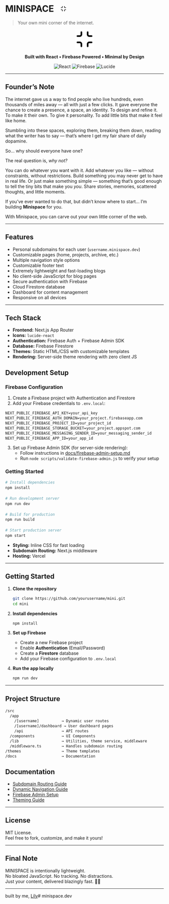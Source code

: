 # MINISPACE &nbsp; <img src="https://raw.githubusercontent.com/lucide-icons/lucide/main/icons/minimize.svg" alt="Minispace Logo" height="20" />

> Your own mini corner of the internet.

<p align="center">
  <img src="https://raw.githubusercontent.com/lucide-icons/lucide/main/icons/minimize.svg" width="60" alt="Minispace Logo" />
</p>

<p align="center">
  <b>Built with React • Firebase Powered • Minimal by Design</b>
</p>

<p align="center">
  <img alt="React" src="https://img.shields.io/badge/React-20232A?style=for-the-badge&logo=react&logoColor=61DAFB"/>
  <img alt="Firebase" src="https://img.shields.io/badge/Firebase-ffca28?style=for-the-badge&logo=firebase&logoColor=white"/>
  <img alt="Lucide" src="https://img.shields.io/badge/Lucide_Icons-000000?style=for-the-badge&logo=lucide&logoColor=white"/>
</p>

---

## Founder’s Note

The internet gave us a way to find people who live hundreds, even thousands of miles away — all with just a few clicks.
It gave everyone the chance to create a presence, a space, an identity. To design and refine it. To make it their own. To give it personality. To add little bits that make it feel like home.

Stumbling into these spaces, exploring them, breaking them down, reading what the writer has to say — that’s where I get my fair share of daily dopamine.

So... why should everyone have one?

The real question is, *why not?*

You can do whatever you want with it. Add whatever you like — without constraints, without restrictions.
Build something you may never get to have in real life. Or just make something simple — something that’s good enough to tell the tiny bits that make you *you*. Share stories, memories, scattered thoughts, and little moments.

If you’ve ever wanted to do that, but didn’t know where to start…
I’m building **Minispace** for you.

With Minispace, you can carve out your own little corner of the web.


---

## Features
- Personal subdomains for each user (`username.minispace.dev`)
- Customizable pages (home, projects, archive, etc.)
- Multiple navigation style options
- Customizable footer text
- Extremely lightweight and fast-loading blogs
- No client-side JavaScript for blog pages
- Secure authentication with Firebase
- Cloud Firestore database
- Dashboard for content management
- Responsive on all devices

---

## Tech Stack
- **Frontend:** Next.js App Router
- **Icons:** `lucide-react`
- **Authentication:** Firebase Auth + Firebase Admin SDK
- **Database:** Firebase Firestore
- **Themes:** Static HTML/CSS with customizable templates
- **Rendering:** Server-side theme rendering with zero client JS 

## Development Setup

### Firebase Configuration

1. Create a Firebase project with Authentication and Firestore
2. Add your Firebase credentials to `.env.local`:

```
NEXT_PUBLIC_FIREBASE_API_KEY=your_api_key
NEXT_PUBLIC_FIREBASE_AUTH_DOMAIN=your_project.firebaseapp.com
NEXT_PUBLIC_FIREBASE_PROJECT_ID=your_project_id
NEXT_PUBLIC_FIREBASE_STORAGE_BUCKET=your_project.appspot.com
NEXT_PUBLIC_FIREBASE_MESSAGING_SENDER_ID=your_messaging_sender_id
NEXT_PUBLIC_FIREBASE_APP_ID=your_app_id
```

3. Set up Firebase Admin SDK (for server-side rendering):
   - Follow instructions in [docs/firebase-admin-setup.md](docs/firebase-admin-setup.md)
   - Run `node scripts/validate-firebase-admin.js` to verify your setup

### Getting Started

```bash
# Install dependencies
npm install

# Run development server
npm run dev

# Build for production
npm run build

# Start production server
npm start
```
- **Styling:** Inline CSS for fast loading
- **Subdomain Routing:** Next.js middleware
- **Hosting:** Vercel

---

## Getting Started

1. **Clone the repository**
   ```bash
   git clone https://github.com/yourusername/mini.git
   cd mini
   ```

2. **Install dependencies**
   ```bash
   npm install
   ```

3. **Set up Firebase**
   - Create a new Firebase project
   - Enable **Authentication** (Email/Password)
   - Create a **Firestore** database
   - Add your Firebase configuration to `.env.local`

4. **Run the app locally**
   ```bash
   npm run dev
   ```

---

## Project Structure
```
/src
  /app
    /[username]          → Dynamic user routes
    /[username]/dashboard → User dashboard pages
    /api                 → API routes
  /components            → UI Components
  /lib                   → Utilities, theme service, middleware
  /middleware.ts         → Handles subdomain routing
/themes                  → Theme templates
/docs                    → Documentation
```

## Documentation
- [Subdomain Routing Guide](./docs/subdomain-routing-guide.md)
- [Dynamic Navigation Guide](./docs/dynamic-navigation-guide.md)
- [Firebase Admin Setup](./docs/firebase-admin-setup.md)
- [Theming Guide](./docs/theming.md)

---

## License
MIT License.  
Feel free to fork, customize, and make it yours!

---

## Final Note
MINISPACE is intentionally lightweight.  
No bloated JavaScript. No tracking. No distractions.  
Just your content, delivered blazingly fast. ✍🏽

---

built by me, [Lily](https://github.com/lilianada)# minispace.dev
